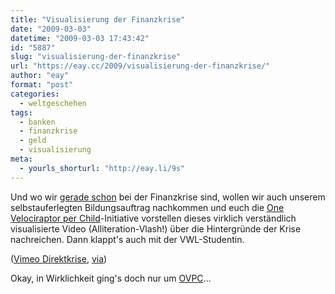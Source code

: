 ```yaml
---
title: "Visualisierung der Finanzkrise"
date: "2009-03-03"
datetime: "2009-03-03 17:43:42"
id: "5887"
slug: "visualisierung-der-finanzkrise"
url: "https://eay.cc/2009/visualisierung-der-finanzkrise/"
author: "eay"
format: "post"
categories:
  - weltgeschehen
tags:
  - banken
  - finanzkrise
  - geld
  - visualisierung
meta:
  - yourls_shorturl: "http://eay.li/9s"
---
```


Und wo wir [gerade schon](//eay.cc/2009/ein-mann-und-sein-ohrlappchen/) bei der Finanzkrise sind, wollen wir auch unserem selbstauferlegten Bildungsauftrag nachkommen und euch die [One Velociraptor per Child](http://velociraptorz.org/)\-Initiative vorstellen dieses virklich verständlich visualisierte Video (Alliteration-Vlash!) über die Hintergründe der Krise nachreichen. Dann klappt's auch mit der VWL-Studentin.

 ([Vimeo Direktkrise](http://vimeo.com/3261363), [via](http://www.spreeblick.com/2009/02/19/die-finanzkrise-visualisiert-the-crisis-of-credit/))

Okay, in Wirklichkeit ging's doch nur um [OVPC](http://velociraptorz.org/)...
